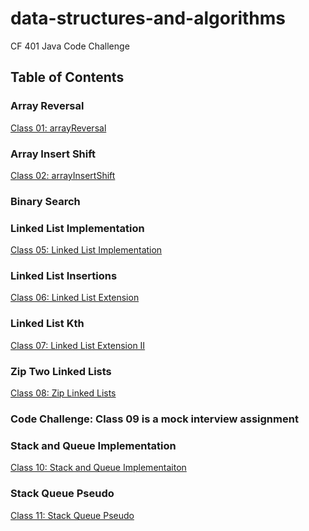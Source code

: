 # data-structures-and-algorithms

CF 401 Java Code Challenge

## Table of Contents

### Array Reversal
[Class 01: arrayReversal](https://canvas.instructure.com/courses/7139363/assignments/38486996?module_item_id=88052948)

### Array Insert Shift
[Class 02: arrayInsertShift]()

### Binary Search
[]()

### Linked List Implementation
[Class 05: Linked List Implementation](https://canvas.instructure.com/courses/7139363/assignments/38487000?module_item_id=88052966)

### Linked List Insertions
[Class 06: Linked List Extension](https://canvas.instructure.com/courses/7139363/assignments/38487001?module_item_id=88052970)

### Linked List Kth
[Class 07: Linked List Extension II](https://canvas.instructure.com/courses/7139363/assignments/38487002?module_item_id=88052974)

### Zip Two Linked Lists
[Class 08: Zip Linked Lists](https://canvas.instructure.com/courses/7139363/assignments/38487003?module_item_id=88052978)

### Code Challenge: Class 09 is a mock interview assignment

### Stack and Queue Implementation
[Class 10: Stack and Queue Implementaiton](https://canvas.instructure.com/courses/7139363/assignments/38487006?module_item_id=88052987)

### Stack Queue Pseudo
[Class 11: Stack Queue Pseudo](https://canvas.instructure.com/courses/7139363/assignments/38487007?module_item_id=88052992)

